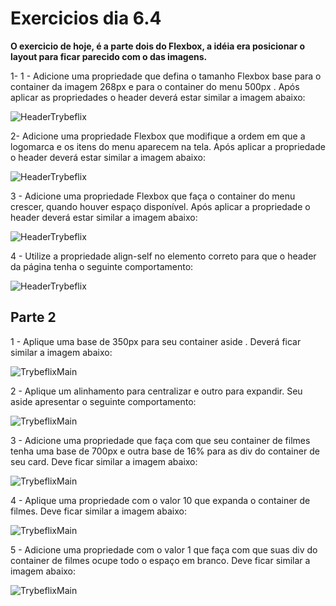 # Exercicios dia 6.4

**O exercicio de hoje, é a parte dois do Flexbox, a idéia era posicionar o layout para ficar parecido com o das imagens.**

1- 1 - Adicione uma propriedade que defina o tamanho Flexbox base para o container da imagem 268px e para o container do menu 500px . Após aplicar as propriedades o header deverá estar similar a imagem abaixo:

![HeaderTrybeflix](https://s3.us-east-2.amazonaws.com/assets.app.betrybe.com/fundamentals/css-flexbox/css-flexbox-part-2/images/exercicio-1-674f5d9d4c151da1ab54acf4f396daa1.jpeg)

2- Adicione uma propriedade Flexbox que modifique a ordem em que a logomarca e os itens do menu aparecem na tela. Após aplicar a propriedade o header deverá estar similar a imagem abaixo:

![HeaderTrybeflix](https://s3.us-east-2.amazonaws.com/assets.app.betrybe.com/fundamentals/css-flexbox/css-flexbox-part-2/images/exercicio-2-dc1d9e68dac9ffbdb06fa8252228e3e9.jpeg)

3 - Adicione uma propriedade Flexbox que faça o container do menu crescer, quando houver espaço disponível. Após aplicar a propriedade o header deverá estar similar a imagem abaixo:

![HeaderTrybeflix](https://s3.us-east-2.amazonaws.com/assets.app.betrybe.com/fundamentals/css-flexbox/css-flexbox-part-2/images/exercicio-3-6d768e437a772cbe8eba69409d92ee1e.jpeg)

4 - Utilize a propriedade align-self no elemento correto para que o header da página tenha o seguinte comportamento:

![HeaderTrybeflix](https://s3.us-east-2.amazonaws.com/assets.app.betrybe.com/fundamentals/css-flexbox/css-flexbox-part-2/images/exercicio-4-a12c3e9b78e50e09e6ff10c6526f69c2.jpeg)

## Parte 2

1 - Aplique uma base de 350px para seu container aside . Deverá ficar similar a imagem abaixo:

![TrybeflixMain](https://s3.us-east-2.amazonaws.com/assets.app.betrybe.com/fundamentals/css-flexbox/css-flexbox-part-2/images/exercicio-part2-1-14da05bad73a2378cf6c069efde84487.png)

2 - Aplique um alinhamento para centralizar e outro para expandir. Seu aside apresentar o seguinte comportamento:

![TrybeflixMain](https://s3.us-east-2.amazonaws.com/assets.app.betrybe.com/fundamentals/css-flexbox/css-flexbox-part-2/images/exercicio-part2-2-0013af9d7e3b58c390b02f68c3b6dc88.png)

3 - Adicione uma propriedade que faça com que seu container de filmes tenha uma base de 700px e outra base de 16% para as div do container de seu card. Deve ficar similar a imagem abaixo:

![TrybeflixMain](https://s3.us-east-2.amazonaws.com/assets.app.betrybe.com/fundamentals/css-flexbox/css-flexbox-part-2/images/exercicio-part2-3-c5ea4449115f8ffeb479c1d04b232c5d.png)

4 - Aplique uma propriedade com o valor 10 que expanda o container de filmes. Deve ficar similar a imagem abaixo:

![TrybeflixMain](https://s3.us-east-2.amazonaws.com/assets.app.betrybe.com/fundamentals/css-flexbox/css-flexbox-part-2/images/exercicio-part2-4-18361432450af8c5ebb09178ec760db1.png)

5 - Adicione uma propriedade com o valor 1 que faça com que suas div do container de filmes ocupe todo o espaço em branco. Deve ficar similar a imagem abaixo:

![TrybeflixMain](https://s3.us-east-2.amazonaws.com/assets.app.betrybe.com/fundamentals/css-flexbox/css-flexbox-part-2/images/exercicio-part2-5-d9fbed9436c1c55676b94a8fd2d8a22f.png)
